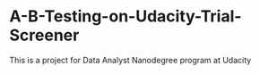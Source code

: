 # A-B-Testing-on-Udacity-Trial-Screener
This is a project for Data Analyst Nanodegree program at Udacity
